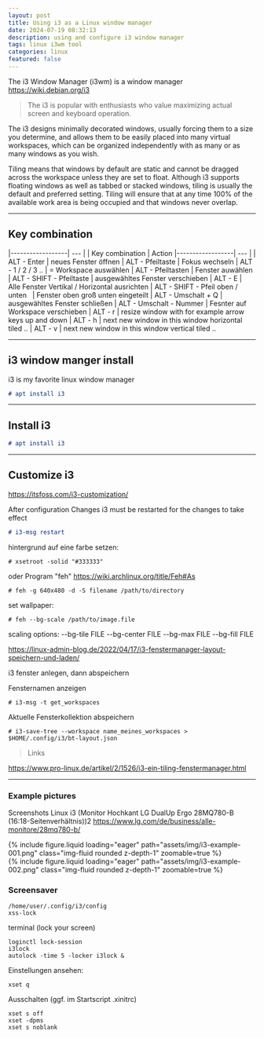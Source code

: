 ```yaml
---
layout: post
title: Using i3 as a Linux window manager
date: 2024-07-19 08:32:13
description: using and configure i3 window manager
tags: linux i3wm tool
categories: linux
featured: false
---
```


The i3 Window Manager (i3wm) is a window manager <a href="https://wiki.debian.org/i3">https://wiki.debian.org/i3</a> 
> The i3 is popular with enthusiasts who value maximizing actual screen and keyboard operation. 

The i3 designs minimally decorated windows, usually forcing them to a size you determine, 
and allows them to be easily placed into many virtual workspaces, which can be organized independently 
with as many or as many windows as you wish. 

Tiling means that windows by default are static and cannot be dragged across the workspace unless they are set to float. 
Although i3 supports floating windows as well as tabbed or stacked windows, tiling is usually the default and preferred 
setting. Tiling will ensure that at any time 100% of the available work area is being occupied and that windows 
never overlap. 

----

## Key combination

|------------------| --- |
| Key combination | Action
|------------------| --- |
| ALT - Enter | neues Fenster öffnen
| ALT - Pfeiltaste | Fokus wechseln 
| ALT - 1 / 2 / 3 .. | = Workspace auswählen
| ALT - Pfeiltasten | Fenster auwählen
| ALT - SHIFT - Pfeiltaste | ausgewähltes Fenster verschieben
| ALT - E | Alle Fenster Vertikal / Horizontal ausrichten
| ALT - SHIFT - Pfeil oben / unten &nbsp; | Fenster oben groß unten eingeteilt
| ALT - Umschalt + Q | ausgewähltes Fenster schließen
| ALT - Umschalt - Nummer | Fesnter auf Workspace verschieben
| ALT - r | resize window with for example arrow keys up and down
| ALT - h | next new window in this window horizontal tiled ..
| ALT - v | next new window in this window vertical tiled ..

----

## i3 window manger install
i3 is my favorite linux window manager
````markdown
# apt install i3
````

----

## Install i3

````markdown
# apt install i3
````

----

## Customize i3

<a href="https://itsfoss.com/i3-customization/">https://itsfoss.com/i3-customization/</a>

After configuration Changes
i3 must be restarted for the changes to take effect
````markdown
# i3-msg restart
````

hintergrund auf eine farbe setzen:
````
# xsetroot -solid "#333333"
````

oder Program "feh" <a href="https://wiki.archlinux.org/title/Feh#As">https://wiki.archlinux.org/title/Feh#As</a>
````
# feh -g 640x480 -d -S filename /path/to/directory
````

set wallpaper:
````
# feh --bg-scale /path/to/image.file
````

scaling options:
--bg-tile FILE
--bg-center FILE
--bg-max FILE
--bg-fill FILE

<a href="https://linux-admin-blog.de/2022/04/17/i3-fenstermanager-layout-speichern-und-laden/">https://linux-admin-blog.de/2022/04/17/i3-fenstermanager-layout-speichern-und-laden/</a>

i3 fenster anlegen, dann abspeichern

Fensternamen anzeigen
````
# i3-msg -t get_workspaces
````

Aktuelle Fensterkollektion abspeichern
````
# i3-save-tree --workspace name_meines_workspaces > $HOME/.config/i3/bt-layout.json
````


> Links

<a href="https://www.pro-linux.de/artikel/2/1526/i3-ein-tiling-fenstermanager.html">https://www.pro-linux.de/artikel/2/1526/i3-ein-tiling-fenstermanager.html</a>

----

### Example pictures 
Screenshots Linux i3 (Monitor Hochkant LG DualUp Ergo 28MQ780-B (16:18-Seitenverhältnis))2
<a href="https://www.lg.com/de/business/alle-monitore/28mq780-b/">https://www.lg.com/de/business/alle-monitore/28mq780-b/</a>

<div class="row mt-3">
    <div class="col-sm mt-3 mt-md-0">
        {% include figure.liquid loading="eager" path="assets/img/i3-example-001.png" class="img-fluid rounded z-depth-1" zoomable=true %}
    </div>
    <div class="col-sm mt-3 mt-md-0">
        {% include figure.liquid loading="eager" path="assets/img/i3-example-002.png" class="img-fluid rounded z-depth-1" zoomable=true %}
    </div>
</div>


### Screensaver

````
/home/user/.config/i3/config
xss-lock 
````


terminal (lock your screen)
````
loginctl lock-session 
i3lock
autolock -time 5 -locker i3lock &
````

Einstellungen ansehen:
````
xset q
````

Ausschalten (ggf. im Startscript .xinitrc)
````
xset s off
xset -dpms
xset s noblank
````


